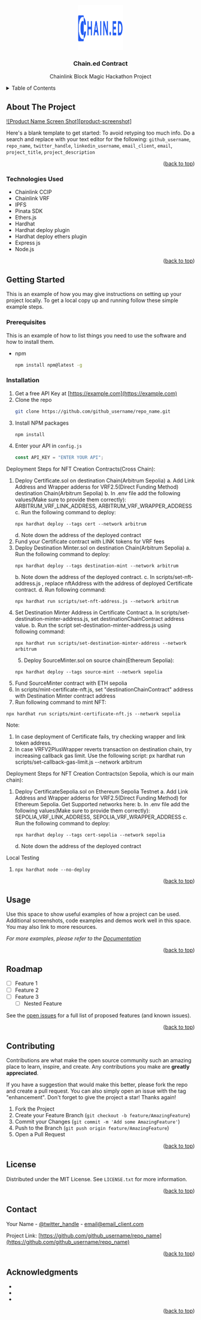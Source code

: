 <a name="readme-top"></a>

<!-- PROJECT LOGO -->
<br />
<div align="center">
  <a href="https://github.com/Trident-BHG/chain-ed-contract">
    <img src="assets/logo.svg" alt="Logo" width="120" height="120">
  </a>

<h3 align="center">Chain.ed Contract</h3>

  <p align="center">
    Chainlink Block Magic Hackathon Project
    <br />
  </p>
</div>

<!-- TABLE OF CONTENTS -->
<details>
  <summary>Table of Contents</summary>
  <ol>
    <li>
      <a href="#about-the-project">About The Project</a>
      <ul>
        <li><a href="#built-with">Built With</a></li>
      </ul>
    </li>
    <li>
      <a href="#getting-started">Getting Started</a>
      <ul>
        <li><a href="#prerequisites">Prerequisites</a></li>
        <li><a href="#installation">Installation</a></li>
      </ul>
    </li>
    <li><a href="#usage">Usage</a></li>
    <li><a href="#roadmap">Roadmap</a></li>
    <li><a href="#contributing">Contributing</a></li>
    <li><a href="#license">License</a></li>
    <li><a href="#contact">Contact</a></li>
    <li><a href="#acknowledgments">Acknowledgments</a></li>
  </ol>
</details>

<!-- ABOUT THE PROJECT -->

## About The Project

[![Product Name Screen Shot][product-screenshot]](https://example.com)

Here's a blank template to get started: To avoid retyping too much info. Do a search and replace with your text editor for the following: `github_username`, `repo_name`, `twitter_handle`, `linkedin_username`, `email_client`, `email`, `project_title`, `project_description`

<p align="right">(<a href="#readme-top">back to top</a>)</p>

### Technologies Used

- Chainlink CCIP
- Chainlink VRF
- IPFS
- Pinata SDK
- Ethers.js
- Hardhat
- Hardhat deploy plugin
- Hardhat deploy ethers plugin
- Express js
- Node.js

<p align="right">(<a href="#readme-top">back to top</a>)</p>

<!-- GETTING STARTED -->

## Getting Started

This is an example of how you may give instructions on setting up your project locally.
To get a local copy up and running follow these simple example steps.

### Prerequisites

This is an example of how to list things you need to use the software and how to install them.

- npm
  ```sh
  npm install npm@latest -g
  ```

### Installation

1. Get a free API Key at [https://example.com](https://example.com)
2. Clone the repo
   ```sh
   git clone https://github.com/github_username/repo_name.git
   ```
3. Install NPM packages
   ```sh
   npm install
   ```
4. Enter your API in `config.js`
   ```js
   const API_KEY = "ENTER YOUR API";
   ```

Deployment Steps for NFT Creation Contracts(Cross Chain):

1. Deploy Certificate.sol on destination Chain(Arbitrum Sepolia)
   a. Add Link Address and Wrapper adderss for VRF2.5(Direct Funding Method) destination Chain(Arbitrum Sepolia)
   b. In .env file add the following values(Make sure to provide them correctly): ARBITRUM_VRF_LINK_ADDRESS, ARBITRUM_VRF_WRAPPER_ADDRESS
   c. Run the following command to deploy:
   ```
   npx hardhat deploy --tags cert --network arbitrum
   ```
   d. Note down the address of the deployed contract
2. Fund your Certificate contract with LINK tokens for VRF fees
3. Deploy Destination Minter.sol on destination Chain(Arbitrum Sepolia)
   a. Run the following command to deploy:
   ```
   npx hardhat deploy --tags destination-mint --network arbitrum
   ```
   b. Note down the address of the deployed contract.
   c. In scripts/set-nft-address.js , replace nftAddress with the address of deployed Certificate contract.
   d. Run following command:
   ```
   npx hardhat run scripts/set-nft-address.js --network arbitrum
   ```
4. Set Destination Minter Address in Certificate Contract
   a. In scripts/set-destination-minter-address.js, set destinationChainContract address value.
   b. Run the script set-destination-minter-address.js using following command:
   ```
   npx hardhat run scripts/set-destination-minter-address --network arbitrum
   ```
   5. Deploy SourceMinter.sol on source chain(Ethereum Sepolia):
   ```
   npx hardhat deploy --tags source-mint --network sepolia
   ```
5. Fund SourceMinter contract with ETH sepolia
6. In scripts/mint-certificate-nft.js, set "destinationChainContract" address with Destination Minter contract address
7. Run following command to mint NFT:

```
npx hardhat run scripts/mint-certificate-nft.js --network sepolia
```

Note:

1. In case deployment of Certificate fails, try checking wrapper and link token address.
2. In case VRFV2PlusWrapper reverts transaction on destination chain, try increasing callback gas limit.
   Use the following script: px hardhat run scripts/set-callback-gas-limit.js --network arbitrum

Deployment Steps for NFT Creation Contracts(on Sepolia, which is our main chain):

1. Deploy CertificateSepolia.sol on Ethereum Sepolia Testnet
   a. Add Link Address and Wrapper adderss for VRF2.5(Direct Funding Method) for Ethereum Sepolia. Get Supported networks here:
   b. In .env file add the following values(Make sure to provide them correctly): SEPOLIA_VRF_LINK_ADDRESS, SEPOLIA_VRF_WRAPPER_ADDRESS
   c. Run the following command to deploy:
   ```
   npx hardhat deploy --tags cert-sepolia --network sepolia
   ```
   d. Note down the address of the deployed contract

Local Testing

1. ```
   npx hardhat node --no-deploy
   ```

<p align="right">(<a href="#readme-top">back to top</a>)</p>

<!-- USAGE EXAMPLES -->

## Usage

Use this space to show useful examples of how a project can be used. Additional screenshots, code examples and demos work well in this space. You may also link to more resources.

_For more examples, please refer to the [Documentation](https://example.com)_

<p align="right">(<a href="#readme-top">back to top</a>)</p>

<!-- ROADMAP -->

## Roadmap

- [ ] Feature 1
- [ ] Feature 2
- [ ] Feature 3
  - [ ] Nested Feature

See the [open issues](https://github.com/github_username/repo_name/issues) for a full list of proposed features (and known issues).

<p align="right">(<a href="#readme-top">back to top</a>)</p>

<!-- CONTRIBUTING -->

## Contributing

Contributions are what make the open source community such an amazing place to learn, inspire, and create. Any contributions you make are **greatly appreciated**.

If you have a suggestion that would make this better, please fork the repo and create a pull request. You can also simply open an issue with the tag "enhancement".
Don't forget to give the project a star! Thanks again!

1. Fork the Project
2. Create your Feature Branch (`git checkout -b feature/AmazingFeature`)
3. Commit your Changes (`git commit -m 'Add some AmazingFeature'`)
4. Push to the Branch (`git push origin feature/AmazingFeature`)
5. Open a Pull Request

<p align="right">(<a href="#readme-top">back to top</a>)</p>

<!-- LICENSE -->

## License

Distributed under the MIT License. See `LICENSE.txt` for more information.

<p align="right">(<a href="#readme-top">back to top</a>)</p>

<!-- CONTACT -->

## Contact

Your Name - [@twitter_handle](https://twitter.com/twitter_handle) - email@email_client.com

Project Link: [https://github.com/github_username/repo_name](https://github.com/github_username/repo_name)

<p align="right">(<a href="#readme-top">back to top</a>)</p>

<!-- ACKNOWLEDGMENTS -->

## Acknowledgments

- []()
- []()
- []()

<p align="right">(<a href="#readme-top">back to top</a>)</p>

<!-- MARKDOWN LINKS & IMAGES -->
<!-- https://www.markdownguide.org/basic-syntax/#reference-style-links -->

[forks-shield]: https://img.shields.io/github/forks/github_username/repo_name.svg?style=for-the-badge
[forks-url]: https://github.com/Trident-BHG/chain-ed-contract/forks
[stars-shield]: https://img.shields.io/github/stars/github_username/repo_name.svg?style=for-the-badge
[stars-url]: https://github.com/Trident-BHG/chain-ed-contract/stargazers
[issues-shield]: https://img.shields.io/github/issues/github_username/repo_name.svg?style=for-the-badge
[issues-url]: https://github.com/Trident-BHG/chain-ed-contract/issues
[license-shield]: https://img.shields.io/github/license/github_username/repo_name.svg?style=for-the-badge
[Next.js]: https://img.shields.io/badge/next.js-000000?style=for-the-badge&logo=nextdotjs&logoColor=white
[Next-url]: https://nextjs.org/
[React.js]: https://img.shields.io/badge/React-20232A?style=for-the-badge&logo=react&logoColor=61DAFB
[React-url]: https://reactjs.org/
